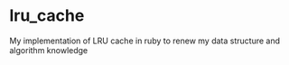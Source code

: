 lru_cache
=========

My implementation of LRU cache in ruby to renew my data structure and algorithm knowledge
